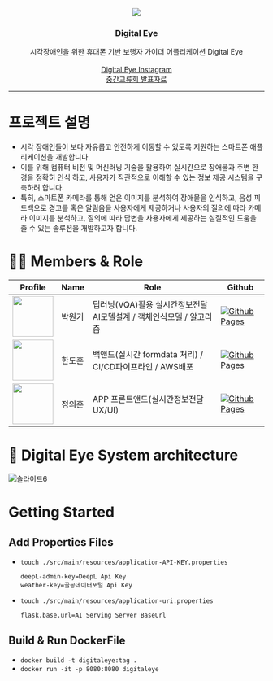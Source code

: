 
<p align="center">
  <img src="https://github.com/user-attachments/assets/2106e695-1e0a-4c3e-baa2-b0979411580c">
</p>

<h3 align="center">Digital Eye</h3>

  <p align="center">
    시각장애인을 위한 휴대폰 기반 보행자 가이더 어플리케이션 Digital Eye
    <br />
    <br />
    <a href="https://www.instagram.com/digitaleye___">Digital Eye Instagram</a>
    <br />
    <a href="https://ace.ajou.ac.kr/ace/paran/meeting.do?mode=view&articleNo=328012&article.offset=0&articleLimit=12&srSearchVal=%ED%8C%94%EB%8B%AC%EA%B4%80#!/list">중간교류회 발표자료</a>
  </p>

---
# 프로젝트 설명
- 시각 장애인들이 보다 자유롭고 안전하게 이동할 수 있도록 지원하는 스마트폰 애플리케이션을 개발합니다.
- 이를 위해 컴퓨터 비전 및 머신러닝 기술을 활용하여 실시간으로 장애물과 주변 환경을 정확히 인식 하고, 사용자가 직관적으로 이해할 수 있는 정보 제공 시스템을 구축하려 합니다.
- 특히, 스마트폰 카메라를 통해 얻은 이미지를 분석하여 장애물을 인식하고, 음성 피드백으로 경고를 혹은 알림음을 사용자에게 제공하거나 사용자의 질의에 따라 카메라 이미지를 분석하고, 질의에 따라 답변을 사용자에게 제공하는 실질적인 도움을 줄 수 있는 솔루션을 개발하고자 합니다.


# 👨‍🦲 Members & Role
| **Profile**                                                                                  | **Name** | **Role**                           | **Github**                                                                                                                                           |
|----------------------------------------------------------------------------------------------|----------|------------------------------------|------------------------------------------------------------------------------------------------------------------------------------------------------|
| <img src='https://avatars.githubusercontent.com/u/86551201?v=4' height=80 width=80px></img> | 박원기      | 딥러닝(VQA)활용 실시간정보전달 AI모델설계 / 객체인식모델 / 알고리즘               | [![Github Pages](https://img.shields.io/badge/github%20-121013?style=for-the-badge&logo=github&logoColor=white)](https://github.com/kalelpark) |
| <img src='https://avatars.githubusercontent.com/u/133339497?v=4' height=80 width=80px></img> | 한도훈      | 백앤드(실시간 formdata 처리) / CI/CD파이프라인 / AWS배포 | [![Github Pages](https://img.shields.io/badge/github%20-121013?style=for-the-badge&logo=github&logoColor=white)](https://github.com/gnsehs)     |
| <img src='https://avatars.githubusercontent.com/u/154497475?v=4' height=80 width=80px></img> | 정의훈      | APP 프론트앤드(실시간정보전달 UX/UI)       | [![Github Pages](https://img.shields.io/badge/github%20-121013?style=for-the-badge&logo=github&logoColor=white)](https://github.com/defhoon)    |



# 🔨 Digital Eye System architecture
![슬라이드6](https://github.com/user-attachments/assets/ae50c11f-81f6-45d0-bb68-ee38c3766556)

# Getting Started

## Add Properties Files
- `touch ./src/main/resources/application-API-KEY.properties`

  ``` 
  deepL-admin-key=DeepL Api Key
  weather-key=골공데이터포털 Api Key
  ```
- `touch ./src/main/resources/application-uri.properties`

  ```
  flask.base.url=AI Serving Server BaseUrl
  ```
## Build & Run DockerFile
- `docker build -t digitaleye:tag .`
- `docker run -it -p 8080:8080 digitaleye`
